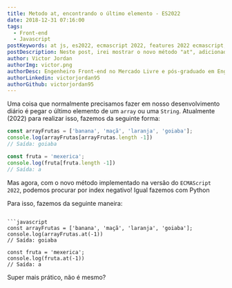 ```yaml
---
title: Metodo at, encontrando o último elemento - ES2022
date: 2018-12-31 07:16:00
tags:
  - Front-end
  - Javascript
postKeywords: at js, es2022, ecmascript 2022, features 2022 ecmascript, ultimo elemento js, pegar ultimo item, ultimo, js, frontend
postDescription: Neste post, irei mostrar o novo método "at", adicionado no Ecma2022 para facilitar nossas vidas!
author: Victor Jordan
authorImg: victor.png
authorDesc: Engenheiro Front-end no Mercado Livre e pós-graduado em Engenharia de Software pela PUC-MG e formado em Banco de Dados pela Fatec, apaixonado por usabilidade, performance e UX!
authorLinkedin: victorjordan95
authorGithub: victorjordan95
---
```


Uma coisa que normalmente precisamos fazer em nosso desenvolvimento diário é pegar o último elemento de um `array` ou uma `String`.
Atualmente (2022) para realizar isso, fazemos da seguinte forma:

```javascript
const arrayFrutas = ['banana', 'maçã', 'laranja', 'goiaba'];
console.log(arrayFrutas[arrayFrutas.length -1])
// Saída: goiaba

const fruta = 'mexerica';
console.log(fruta[fruta.length -1])
// Saída: a
```

Mas agora, com o novo método implementado na versão do `ECMAScript 2022`, podemos procurar por index negativo! Igual fazemos com Python

<!-- more -->

Para isso, fazemos da seguinte maneira:

```

```javascript
const arrayFrutas = ['banana', 'maçã', 'laranja', 'goiaba'];
console.log(arrayFrutas.at(-1))
// Saída: goiaba

const fruta = 'mexerica';
console.log(fruta.at(-1))
// Saída: a
```

Super mais prático, não é mesmo?
